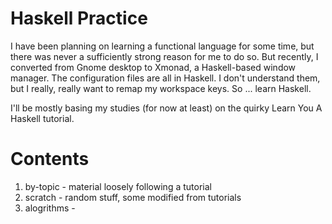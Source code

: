 # Haskell Practice

I have been planning on learning a functional language for some time, but there
was never a sufficiently strong reason for me to do so. But recently,
I converted from Gnome desktop to Xmonad, a Haskell-based window manager. The
configuration files are all in Haskell. I don't understand them, but I really,
really want to remap my workspace keys. So ... learn Haskell.

I'll be mostly basing my studies (for now at least) on the quirky Learn You
A Haskell tutorial.

# Contents

 1. by-topic - material loosely following a tutorial
 2. scratch - random stuff, some modified from tutorials
 3. alogrithms - 
